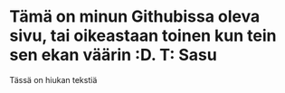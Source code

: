 <!DOCTYPE html>
<html>
<head>
<title>Sasun oma sivu</title>
</head>
<body>
<h1>Tämä on minun Githubissa oleva sivu, tai oikeastaan toinen kun tein sen ekan väärin :D. T: Sasu</h1>
<p>Tässä on hiukan tekstiä</p>

</body>
</html>
